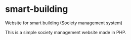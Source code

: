 # smart-building
Website for smart building (Society management system)

This is a simple society management website made in PHP.
